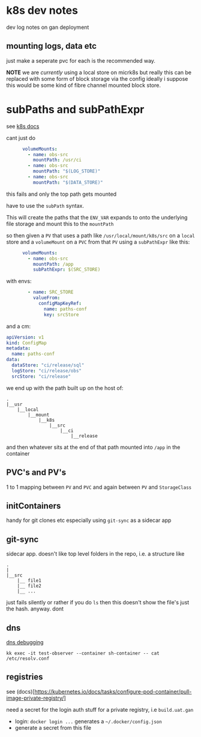 

# k8s dev notes

dev log notes on gan deployment

## mounting logs, data etc

just make a seperate pvc for each is the recommended way.

__NOTE__ we are _currently_ using a local store on micrk8s but really this can be replaced with some form of block storage via the config ideally i suppose this would be some kind of fibre channel mounted block store.


# subPaths and subPathExpr

see [k8s docs](https://kubernetes.io/docs/concepts/storage/volumes/#using-subpath)

cant just do 

```yaml
      volumeMounts:
        - name: obs-src
          mountPath: /usr/ci
        - name: obs-src
          mountPath: "$(LOG_STORE)"
        - name: obs-src
          mountPath: "$(DATA_STORE)"
```
this fails and only the top path gets mounted

have to use the `subPath` syntax.

This will create the paths that the `ENV_VAR` expands to onto the underlying file storage and mount this to the `mountPath`

so then given a `PV` that uses a path like `/usr/local/mount/k8s/src` on a `local` store and a `volumeMount` on a `PVC` from that `PV` using a `subPathExpr` like this: 
```yaml
      volumeMounts:
        - name: obs-src
          mountPath: /app
          subPathExpr: $(SRC_STORE)
```
with envs:
```yaml
        - name: SRC_STORE
          valueFrom:
            configMapKeyRef:
              name: paths-conf
              key: srcStore
```
and a cm:
```yaml
apiVersion: v1
kind: ConfigMap
metadata:
  name: paths-conf
data:
  dataStore: "ci/release/sql"
  logStore: "ci/release/obs"
  srcStore: "ci/release"
```

we end up with the path built up on the host of:
```
.
|__usr
	|__local
		|__mount
			|__k8s
				|__src
					|__ci
						|__release
```
and then whatever sits at the end of that path mounted into `/app` in the container

## PVC's and PV's

1 to 1 mapping between `PV` and `PVC` and again between `PV` and `StorageClass`
 
## initContainers

handy for git clones etc
especially using `git-sync` as a sidecar app
## git-sync

sidecar app. doesn't like top level folders in the repo, i.e. a structure like
```
.
|
|__src
	|__ file1
	|__ file2
	|__ ...
```
just fails silently or rather if you do `ls` then this doesn't show the file's just the hash. anyway. dont

## dns

[dns debugging](https://kubernetes.io/docs/tasks/administer-cluster/dns-debugging-resolution/)

`kk exec -it test-observer --container sh-container -- cat /etc/resolv.conf`

## registries

see (docs)[https://kubernetes.io/docs/tasks/configure-pod-container/pull-image-private-registry/]

need a secret for the login auth stuff for a private registry, i.e `build.uat.gan`

* login: `docker login ...`
  generates a `~/.docker/config.json`
* generate a secret from this file
  
<!--stackedit_data:
eyJoaXN0b3J5IjpbLTEyMTUxODM3NDMsLTE5MTE3NjQwOTgsMT
czMjY5MzA0MSwtMTI2NzA4Njc2Nyw3Mzk0MzMyNzYsLTE3MDM5
MDgyMjksLTEwMTU2NjY2NTcsMTEzMDY2NjQwMCwtMTUyNTgzND
I5Niw2MTAyMTA2NjYsOTAwNjAwMjVdfQ==
-->